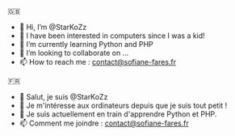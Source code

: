 🇬🇧
- 👋 Hi, I’m @StarKoZz
- 👀 I have been interested in computers since I was a kid! 
- 🌱 I’m currently learning Python and PHP
- 💞️ I’m looking to collaborate on ...
- 📫 How to reach me : contact@sofiane-fares.fr


🇫🇷
- 👋 Salut, je suis @StarKoZz
- 👀 Je m'intéresse aux ordinateurs depuis que je suis tout petit ! 
- 🌱 Je suis actuellement en train d'apprendre Python et PHP.
- 📫 Comment me joindre : contact@sofiane-fares.fr

<!---
StarKoZz/StarKoZz is a ✨ special ✨ repository because its `README.md` (this file) appears on your GitHub profile.
You can click the Preview link to take a look at your changes.
--->
